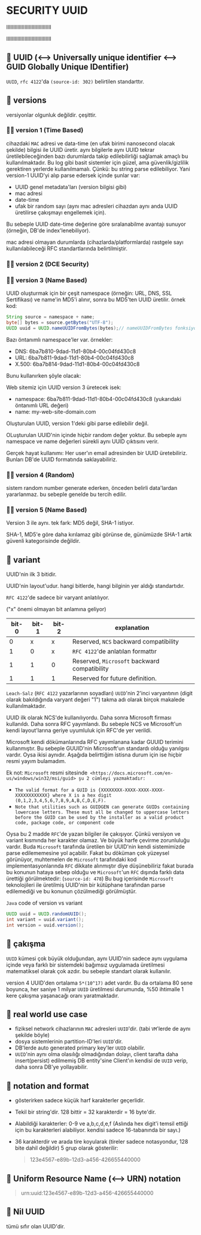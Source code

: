 # SECURITY UUID

IIIIIIIIIIIIIIIIIIIIIIIIIIIIIIII

IIIIIIIIIIIIIIIIIIIIIIIIIIIIIIII

## 📌 UUID (⟷ Universally unique identifier ⟷ GUID Globally Unique IDentifier)

`UUID`, `rfc 4122`'da `(source-id: 302)` belirtilen standarttır.

## 📌 versions

versiyonlar olgunluk değildir. çeşittir.

### 📌📌 version 1 (Time Based)

cihazdaki `MAC` adresi ve data-time (en ufak birimi nanosecond olacak şekilde) bilgisi ile UUID üretir. aynı bilgilerle aynı UUID tekrar üretilebileceğinden bazı durumlarda takip edilebilirliği sağlamak amaçlı bu kullanılmaktadır. Bu log gibi basit sistemler için güzel, ama güvenlik/gizlilik gerektiren yerlerde kullanılmamalı. Çünkü: bu string parse edilebiliyor. Yani version-1 UUID'yi alıp parse edersek içinde şunlar var:

- UUID genel metadata'ları (version bilgisi gibi)
- mac adresi
- date-time
- ufak bir random sayı (aynı mac adresleri cihazdan aynı anda UUID üretilirse çakışmayı engellemek için).

Bu sebeple UUID date-time değerine göre sıralanabilme avantajı sunuyor (örneğin, DB'de index'lenebiliyor).

mac adresi olmayan durumlarda (cihazlarda/platformlarda) rastgele sayı kullanılabileceği RFC standartlarında belirtilmiştir.

### 📌📌 version 2 (DCE Security)

### 📌📌 version 3 (Name Based)

UUID oluşturmak için bir çeşit namespace (örneğin: URL, DNS, SSL Sertifikası) ve name'in MD5'i alınır, sonra bu MD5'ten UUID üretilir. örnek kod:

```java
String source = namespace + name;
byte[] bytes = source.getBytes("UTF-8");
UUID uuid = UUID.nameUUIDFromBytes(bytes);// nameUUIDFromBytes fonksiyonu, UUID üretmeden önce MD5 hash alıyor.
```

Bazı öntanımlı namespace'ler var. örnekler:

- DNS: 6ba7b810-9dad-11d1-80b4-00c04fd430c8
- URL: 6ba7b811-9dad-11d1-80b4-00c04fd430c8
- X.500: 6ba7b814-9dad-11d1-80b4-00c04fd430c8

Bunu kullanırken şöyle olacak:

Web sitemiz için UUID version 3 üretecek isek:

- namespace: 6ba7b811-9dad-11d1-80b4-00c04fd430c8 (yukarıdaki öntanımlı URL değeri)
- name: my-web-site-domain.com

Oluşturulan UUID, version 1'deki gibi parse edilebilir değil.

OLuşturulan UUID'nin içinde hiçbir random değer yoktur. Bu sebeple aynı namespace ve name değerleri sürekli aynı UUID çıktısını verir.

Gerçek hayat kullanımı: Her user'ın email adresinden bir UUID üretebiliriz. Bunları DB'de UUID formatında saklayabiliriz.

### 📌📌 version 4 (Random)

sistem random number generate ederken, önceden belirli data'lardan yararlanmaz. bu sebeple genelde bu tercih edilir.

### 📌📌 version 5 (Name Based)

Version 3 ile aynı. tek fark: MD5 değil, SHA-1 istiyor.

SHA-1, MD5'e göre daha kırılamaz gibi görünse de, günümüzde SHA-1 artık güvenli kategorisinde değildir.

## 📌 variant

UUID'nin ilk 3 bitidir.

UUID'nin layout'udur. hangi bitlerde, hangi bilginin yer aldığı standartıdır.

`RFC 4122`'de sadece bir varyant anlatılıyor.

("x" önemi olmayan bit anlamına geliyor)

| bit-0 | bit-1 | bit-2 | explanation                                            |
|-------|-------|-------|--------------------------------------------------------|
| 0     | x     | x     | Reserved, `NCS` backward compatibility                   |
| 1     | 0     | x     | `RFC 4122`'de anlatılan formattır                         |
| 1     | 1     | 0     | Reserved, `Microsoft` backward compatibility |
| 1     | 1     | 1     | Reserved for future definition.                        |

`Leach-Salz` (`RFC 4122` yazarlarının soyadları) `UUID`'nin 2'inci varyantının (digit olarak bakıldığında varyant değeri "1") takma adı olarak birçok makalede kullanılmaktadır.

UUID ilk olarak NCS'de kullanılıyordu. Daha sonra Microsoft firması kullanıldı. Daha sonra RFC yayımlandı. Bu sebeple NCS ve Microsoft'un kendi layout'larına geriye uyumluluk için RFC'de yer verildi.

Microsoft kendi dökümanlarında RFC yayımlanana kadar GUUID terimini kullanmıştır. Bu sebeple GUUID'nin Microsoft'un standardı olduğu yanılgısı vardır. Oysa ikisi aynıdır. Aşağıda belirttiğim istisna durum için ise hiçbir resmi yayım bulamadım.

Ek not: `Microsoft` resmi sitesinde` <https://docs.microsoft.com/en-us/windows/win32/msi/guid> şu 2 cümleyi yazmaktadır:`

- `The valid format for a GUID is {XXXXXXXX-XXXX-XXXX-XXXX-XXXXXXXXXXXX} where X is a hex digit (0,1,2,3,4,5,6,7,8,9,A,B,C,D,E,F).`
- `Note that utilities such as GUIDGEN can generate GUIDs containing lowercase letters. These must all be changed to uppercase letters before the GUID can be used by the installer as a valid product code, package code, or component code`

Oysa bu 2 madde `RFC`'de yazan bilgiler ile çakışıyor. Çünkü versiyon ve variant kısmında her karakter olamaz. Ve büyük harfe çevirme zorunluluğu vardır. Buda `Microsoft` tarafında üretilen bir UUID'nin kendi sistemimizde parse edilememesine yol açabilir. Fakat bu döküman çok yüzeysel görünüyor, muhtemelen de `Microsoft` tarafındaki kod implementasyonlarında `RFC` dikkate alınmıştır diye düşünebiliriz fakat burada bu konunun hataya sebep olduğu ve `Microsoft`'un `RFC` dışında farklı data ürettiği görülmektedir: (`source-id: 478`) Bu bug içerisinde `Microsoft` teknolojileri ile üretilmiş UUID'nin bir kütüphane tarafından parse edilemediği ve bu konunun çözülmediği görülmüştür.

`Java` code of version vs variant

```java
UUID uuid = UUID.randomUUID();
int variant = uuid.variant();
int version = uuid.version();
```

## 📌 çakışma

`UUID` kümesi çok büyük olduğundan, aynı UUID'nin sadece aynı uygulama içinde veya farklı bir sistemdeki bağımsız uygulamada üretilmesi matematiksel olarak çok azdır. bu sebeple standart olarak kullanılır.

version 4 UUID'den ortalama `5*(10^17)` adet vardır. Bu da ortalama 80 sene boyunca, her saniye 1 milyar `UUID` üretilmesi durumunda, %50 ihtimalle 1 kere çakışma yaşanacağı oranı yaratmaktadır.

## 📌 real world use case

- fiziksel network cihazlarının `MAC` adresleri `UUID`'dir. (tabi `VM`'lerde de aynı şekilde böyle)
- dosya sistemlerinin partition-ID'leri `UUID`'dir.
- DB'lerde auto generated primary key'ler `UUID` olabilir.
- `UUID`'nin aynı olma olasılığı olmadığından dolayı, client tarafta daha insert(persist) edilmemiş DB entity'sine Client'ın kendisi de `UUID` verip, daha sonra DB'ye yollayabilir.

## 📌 notation and format

- gösterirken sadece küçük harf karakterler geçerlidir.

- Tekil bir string'dir. 128 bittir = 32 karakterdir = 16 byte'dir.

- Alabildiği karakterler: 0-9 ve a,b,c,d,e,f (Aslında hex digit'i temsil ettiği için bu karakterleri alabiliyor. kendisi sadece 16-tabanında bir sayı.)

- 36 karakterdir ve arada tire koyularak (tireler sadece notasyondur, 128 bite dahil değildir) 5 grup olarak gösterilir:

  > 123e4567-e89b-12d3-a456-426655440000

## 📌 Uniform Resource Name (⟷ URN) notation

> urn:uuid:123e4567-e89b-12d3-a456-426655440000

## 📌 Nil UUID

tümü sıfır olan UUID'dir.
